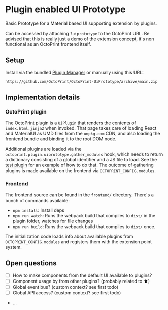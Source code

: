 # Plugin enabled UI Prototype

Basic Prototype for a Material based UI supporting extension by plugins.

Can be accessed by attaching `?uiprototype` to the OctoPrint URL. Be advised that this is really just a demo of the
extension concept, it's non functional as an OctoPrint frontend itself.

## Setup

Install via the bundled [Plugin Manager](https://docs.octoprint.org/en/master/bundledplugins/pluginmanager.html)
or manually using this URL:

    https://github.com/OctoPrint/OctoPrint-UiPrototype/archive/main.zip

## Implementation details

### OctoPrint plugin

The OctoPrint plugin is a `UiPlugin` that renders the contents of `index.html.jinja2` when invoked. That page
takes care of loading React and MaterialUI as UMD files from the `unpkg.com` CDN, and also loading the frontend
bundle and binding it to the root DOM node.

Additional plugins are loaded via the `octoprint.plugin.uiprototype.gather_modules` hook, which needs to return 
a dictionary consisting of a global identifier and a JS file to load. See the [test plugin](https://github.com/OctoPrint/OctoPrint-UiPrototype-TestPlugin) 
for an example of how to do that. The outcome of gathering plugins is made available on the frontend via
`OCTOPRINT_CONFIG.modules`.

### Frontend

The frontend source can be found in the `frontend/` directory. There's a bunch of commands available:

- `npm install`: Install deps
- `npm run watch`: Runs the webpack build that compiles to `dist/` in the plugin folder, watches for file changes
- `npm run build`: Runs the webpack build that compiles to `dist/` once.

The initialization code loads info about available plugins from `OCTOPRINT_CONFIG.modules` and registers
them with the extension point system.

## Open questions

- [ ] How to make components from the default UI available to plugins?
- [ ] Component usage by from other plugins? (probably related to ⬆)
- [ ] Global event bus? (custom context? see first todo)
- [ ] Global API access? (custom context? see first todo)
- ...
